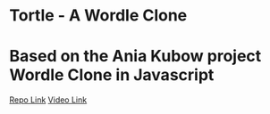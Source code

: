 # Tortle - A Wordle Clone

# Based on the Ania Kubow project Wordle Clone in Javascript

[Repo Link](https://github.com/kubowania/wordle-javascript)
[Video Link](https://www.youtube.com/watch?v=mpby4HiElek)
